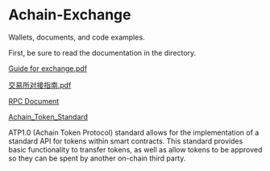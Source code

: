 # Achain-Exchange
Wallets, documents, and code examples.

First, be sure to read the documentation in the directory.

[Guide for exchange.pdf](https://github.com/Achain-Dev/Achain-Exchange/blob/master/Documents/Guide%20for%20exchange.pdf)

[交易所对接指南.pdf](https://github.com/Achain-Dev/Achain-Exchange/blob/master/Documents/%E4%BA%A4%E6%98%93%E6%89%80%E5%AF%B9%E6%8E%A5%E6%8C%87%E5%8D%97.pdf)

[RPC Document](https://www.achain.com/help/rpc.html)

[Achain_Token_Standard](https://github.com/Achain-Dev/Achain-Exchange/blob/master/Documents/Guide%20for%20exchange.pdf)

ATP1.0 (Achain Token Protocol) standard allows for the implementation of a standard API for tokens within smart contracts. This standard provides basic functionality to transfer tokens, as well as allow tokens to be approved so they can be spent by another on-chain third party.
